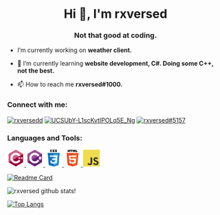 <h1 align="center">Hi 👋, I'm rxversed</h1>
<h3 align="center">Not that good at coding.</h3>

- I’m currently working on **weather client.**

- 🌱 I’m currently learning **website development, C#. Doing some C++, not the best.**

- 📫 How to reach me **rxversed#1000.**

<h3 align="left">Connect with me:</h3>
<p align="left">
<a href="https://twitter.com/rxversedd" target="blank"><img align="center" src="https://cdn.jsdelivr.net/npm/simple-icons@3.0.1/icons/twitter.svg" alt="rxversedd" height="30" width="40" /></a>
<a href="https://www.youtube.com/channel/UCSUbY-L1scKvtIPOLq5E_Ng" target="blank"><img align="center" src="https://cdn.jsdelivr.net/npm/simple-icons@3.0.1/icons/youtube.svg" alt="UCSUbY-L1scKvtIPOLq5E_Ng" height="30" width="40" /></a>
<a href="https://discord.gg/rxversed#5157" target="blank"><img align="center" src="https://cdn.jsdelivr.net/npm/simple-icons@3.0.1/icons/discord.svg" alt="rxversed#5157" height="30" width="40" /></a>
</p>

<h3 align="left">Languages and Tools:</h3>
<p align="left"> <a href="https://www.w3schools.com/cpp/" target="_blank"> <img src="https://raw.githubusercontent.com/devicons/devicon/master/icons/cplusplus/cplusplus-original.svg" alt="cplusplus" width="40" height="40"/> </a> <a href="https://www.w3schools.com/cs/" target="_blank"> <img src="https://raw.githubusercontent.com/devicons/devicon/master/icons/csharp/csharp-original.svg" alt="csharp" width="40" height="40"/> </a> <a href="https://www.w3schools.com/css/" target="_blank"> <img src="https://raw.githubusercontent.com/devicons/devicon/master/icons/css3/css3-original-wordmark.svg" alt="css3" width="40" height="40"/> </a> <a href="https://www.w3.org/html/" target="_blank"> <img src="https://raw.githubusercontent.com/devicons/devicon/master/icons/html5/html5-original-wordmark.svg" alt="html5" width="40" height="40"/> </a> <a href="https://developer.mozilla.org/en-US/docs/Web/JavaScript" target="_blank"> <img src="https://raw.githubusercontent.com/devicons/devicon/master/icons/javascript/javascript-original.svg" alt="javascript" width="40" height="40"/> </a> </p>

[![Readme Card](https://github-readme-stats.vercel.app/api/pin/?username=WeatherClient&repo=WeatherClient&show-owner=true)](https://github.com/anuraghazra/github-readme-stats)


![rxversed github stats!](https://github-readme-stats.vercel.app/api?username=rxversedcode&show_icons=true&theme=tokyonight) 

[![Top Langs](https://github-readme-stats.vercel.app/api/top-langs/?username=rxversedcode&theme=tokyonight)](https://github.com/anuraghazra/github-readme-stats)


